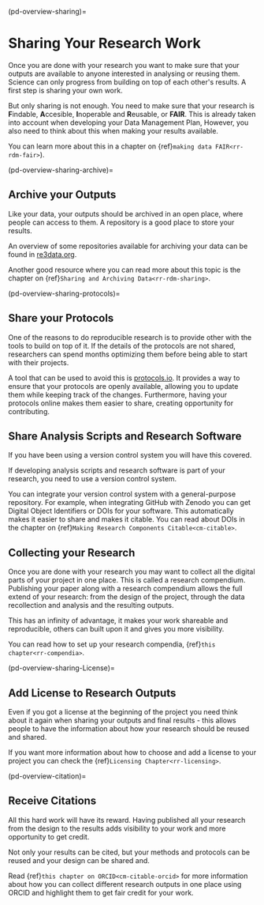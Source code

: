 (pd-overview-sharing)=
# Sharing Your Research Work
Once you are done with your research you want to make sure that your outputs are available to anyone interested in analysing or reusing them.
Science can only progress from building on top of each other's results.
A first step is sharing your own work.

But only sharing is not enough.
You need to make sure that your research is **F**indable, **A**ccesible, **I**noperable and **R**eusable, or **FAIR**.
This is already taken into account when developing your Data Management Plan, However, you also need to think about this when making your results available.

You can learn more about this in a chapter on {ref}`making data FAIR<rr-rdm-fair>`).

(pd-overview-sharing-archive)=
## Archive your Outputs

Like your data, your outputs should be archived in an open place, where people can access to them.
A repository is a good place to store your results.

An overview of some repositories available for archiving your data can be found in [re3data.org](https://www.re3data.org/).

Another good resource where you can read more about this topic is the chapter on {ref}`Sharing and Archiving Data<rr-rdm-sharing>`.

(pd-overview-sharing-protocols)=
## Share your Protocols

One of the reasons to do reproducible research is to provide other with the tools to build on top of it.
If the details of the protocols are not shared, researchers can spend months optimizing them before being able to start with their projects.

A tool that can be used to avoid this is [protocols.io](https://www.protocols.io/).
It provides a way to ensure that your protocols are openly available, allowing you to update them while keeping track of the changes.
Furthermore, having your protocols online makes them easier to share, creating opportunity for contributing.

## Share Analysis Scripts and Research Software

If you have been using a version control system you will have this covered.

If developing analysis scripts and research software is part of your research, you need to use a version control system.

You can integrate your version control system with a general-purpose repository.
For example, when integrating GitHub with Zenodo you can get Digital Object Identifiers or DOIs for your software.
This automatically makes it easier to share and makes it citable.
You can read about DOIs in the chapter on {ref}`Making Research Components Citable<cm-citable>`.

## Collecting your Research

Once you are done with your research you may want to collect all the digital parts of your project in one place.
This is called a research compendium.
Publishing your paper along with a research compendium allows the full extend of your research: from the design of the project, through the data recollection and analysis and the resulting outputs.

This has an infinity of advantage, it makes your work shareable and reproducible, others can built upon it and gives you more visibility.

You can read how to set up your research compendia, {ref}`this chapter<rr-compendia>`.

(pd-overview-sharing-License)=
## Add License to Research Outputs

Even if you got a license at the beginning of the project you need think about it again when sharing your outputs and final results - this allows people to have the information about how your research should be reused and shared.

If you want more information about how to choose and add a license to your project you can check the {ref}`Licensing Chapter<rr-licensing>`.

(pd-overview-citation)=
## Receive Citations

All this hard work will have its reward. Having published all your research from the design to the results adds visibility to your work and more opportunity to get credit.

Not only your results can be cited, but your methods and protocols can be reused and your design can be shared and.

Read {ref}`this chapter on ORCID<cm-citable-orcid>` for more information about how you can collect different research outputs in one place using ORCID and highlight them to get fair credit for your work.
